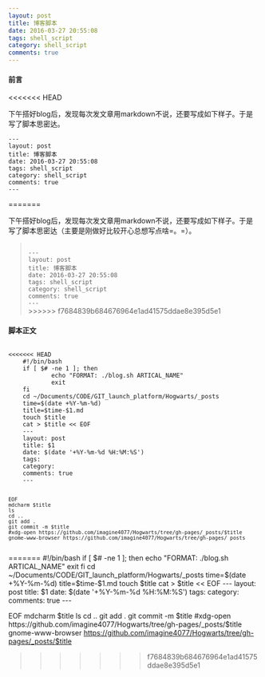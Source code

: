 ```yaml
---
layout: post
title: 博客脚本
date: 2016-03-27 20:55:08
tags: shell_script
category: shell_script
comments: true
---
```



#### 前言

<<<<<<< HEAD
<p> 下午搭好blog后，发现每次发文章用markdown不说，还要写成如下样子。于是写了脚本思密达。</p>
 
	---
	layout: post    
	title: 博客脚本
	date: 2016-03-27 20:55:08
	tags: shell_script
	category: shell_script
	comments: true
	---
=======
 <p>下午搭好blog后，发现每次发文章用markdown不说，还要写成如下样子。于是写了脚本思密达（主要是刚做好比较开心总想写点啥=。=）。</p>

> <code>
> ---
> layout: post
> title: 博客脚本
> date: 2016-03-27 20:55:08
> tags: shell_script
> category: shell_script
> comments: true
> ---
> </code>
>>>>>>> f7684839b684676964e1ad41575ddae8e395d5e1

#### 脚本正文

<code>
<<<<<<< HEAD
    #!/bin/bash    
    if [ $# -ne 1 ]; then    
        	echo "FORMAT: ./blog.sh ARTICAL_NAME"    
        	exit    
    fi    
    cd ~/Documents/CODE/GIT_launch_platform/Hogwarts/_posts    
    time=$(date +%Y-%m-%d)    
    title=$time-$1.md    
    touch $title    
    cat > $title << EOF    
    ---    
    layout: post    
    title: $1    
    date: $(date '+%Y-%m-%d %H:%M:%S')    
    tags:     
    category:     
    comments: true    
    ---    
        
        
    EOF    
    mdcharm $title    
    ls    
    cd ..    
    git add .    
    git commit -m $title    
    #xdg-open https://github.com/imagine4077/Hogwarts/tree/gh-pages/_posts/$title    
    gnome-www-browser https://github.com/imagine4077/Hogwarts/tree/gh-pages/_posts    
</code>
=======
#!/bin/bash
if [ $# -ne 1 ]; then
	echo "FORMAT: ./blog.sh ARTICAL_NAME"
	exit
fi
cd ~/Documents/CODE/GIT_launch_platform/Hogwarts/_posts
time=$(date +%Y-%m-%d)
title=$time-$1.md
touch $title
cat > $title << EOF
---
layout: post
title: $1
date: $(date '+%Y-%m-%d %H:%M:%S')
tags: 
category: 
comments: true
---


EOF
mdcharm $title
ls
cd ..
git add .
git commit -m $title
#xdg-open https://github.com/imagine4077/Hogwarts/tree/gh-pages/_posts/$title
gnome-www-browser https://github.com/imagine4077/Hogwarts/tree/gh-pages/_posts/$title
</code>
>>>>>>> f7684839b684676964e1ad41575ddae8e395d5e1
